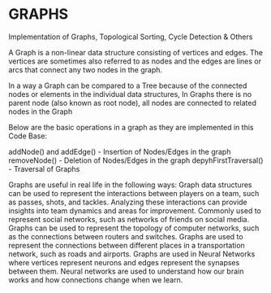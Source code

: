 # GRAPHS
Implementation of Graphs, Topological Sorting, Cycle Detection &amp; Others


A Graph is a non-linear data structure consisting of vertices and edges. 
The vertices are sometimes also referred to as nodes and the edges are lines or arcs that connect any two nodes in the graph.

In a way a Graph can be compared to a Tree because of the connected nodes or elements in the individual data structures, In Graphs 
there is no parent node (also known as root node), all nodes are connected to related nodes in the Graph

Below are the basic operations in a graph as they are implemented in this Code Base:

addNode() and addEdge() - Insertion of Nodes/Edges in the graph 
removeNode() - Deletion of Nodes/Edges in the graph 
depyhFirstTraversal() -  Traversal of Graphs 

Graphs are useful in real life in the following ways:
 Graph data structures can be used to represent the interactions between players on a team, such as passes, shots, and tackles. Analyzing these interactions can provide insights into team dynamics and areas for improvement.
Commonly used to represent social networks, such as networks of friends on social media.
Graphs can be used to represent the topology of computer networks, such as the connections between routers and switches.
Graphs are used to represent the connections between different places in a transportation network, such as roads and airports.
Graphs are used in Neural Networks where vertices represent neurons and edges represent the synapses between them. Neural networks are used to understand how our brain works and how connections change when we learn.
